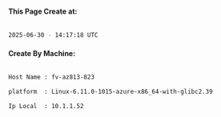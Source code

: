 
   
#### This Page Create at:

```bash

2025-06-30 - 14:17:18 UTC

```

#### Create By Machine:

```bash

Host Name : fv-az813-823

platform  : Linux-6.11.0-1015-azure-x86_64-with-glibc2.39

Ip Local  : 10.1.1.52

```

